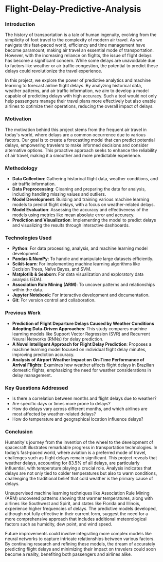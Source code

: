 # Flight-Delay-Predictive-Analysis

### Introduction
The history of transportation is a tale of human ingenuity, evolving from the simplicity of foot travel to the complexity of modern air travel. As we navigate this fast-paced world, efficiency and time management have become paramount, making air travel an essential mode of transportation. However, with the increasing reliance on flights, the issue of flight delays has become a significant concern. While some delays are unavoidable due to factors like weather or air traffic congestion, the potential to predict these delays could revolutionize the travel experience.

In this project, we explore the power of predictive analytics and machine learning to forecast airline flight delays. By analyzing historical data, weather patterns, and air traffic information, we aim to develop a model capable of predicting delays with high accuracy. Such a tool would not only help passengers manage their travel plans more effectively but also enable airlines to optimize their operations, reducing the overall impact of delays.

### Motivation
The motivation behind this project stems from the frequent air travel in today's world, where delays are a common occurrence due to various factors. Our goal is to create a forecasting model that can predict potential delays, empowering travelers to make informed decisions and consider alternative options. This proactive approach seeks to enhance the reliability of air travel, making it a smoother and more predictable experience.

### Methodology
- **Data Collection**: Gathering historical flight data, weather conditions, and air traffic information.
- **Data Preprocessing**: Cleaning and preparing the data for analysis, including handling missing values and outliers.
- **Model Development**: Building and training various machine learning models to predict flight delays, with a focus on weather-related delays.
- **Model Evaluation**: Assessing the accuracy and effectiveness of the models using metrics like mean absolute error and accuracy.
- **Prediction and Visualization**: Implementing the model to predict delays and visualizing the results through interactive dashboards.

### Technologies Used
- **Python**: For data processing, analysis, and machine learning model development.
- **Pandas & NumPy**: To handle and manipulate large datasets efficiently.
- **Scikit-learn**: For implementing machine learning algorithms like Decision Trees, Naïve Bayes, and SVM.
- **Matplotlib & Seaborn**: For data visualization and exploratory data analysis (EDA).
- **Association Rule Mining (ARM)**: To uncover patterns and relationships within the data.
- **Jupyter Notebook**: For interactive development and documentation.
- **Git**: For version control and collaboration.

### Previous Work
- **Prediction of Flight Departure Delays Caused by Weather Conditions Adopting Data-Driven Approaches**: This study compares machine learning models like Support Vector Regression (SVR) and Recurrent Neural Networks (RNNs) for delay prediction.
- **A Novel Intelligent Approach for Flight Delay Prediction**: Proposes a machine learning model focused on individual flight delay minutes, improving prediction accuracy.
- **Analysis of Airport Weather Impact on On-Time Performance of Arrival Flights**: Examines how weather affects flight delays in Brazilian domestic flights, emphasizing the need for weather considerations in delay management.

### Key Questions Addressed
- Is there a correlation between months and flight delays due to weather?
- Are specific days or times more prone to delays?
- How do delays vary across different months, and which airlines are most affected by weather-related delays?
- How do temperature and geographical location influence delays?

### Conclusion
Humanity's journey from the invention of the wheel to the development of spacecraft illustrates remarkable progress in transportation technologies. In today’s fast-paced world, where aviation is a preferred mode of travel, challenges such as flight delays remain significant. This project reveals that weather delays, accounting for 83.5% of all delays, are particularly influential, with temperature playing a crucial role. Analysis indicates that delays are not only tied to colder temperatures but also to warm conditions, challenging the traditional belief that cold weather is the primary cause of delays.

Unsupervised machine learning techniques like Association Rule Mining (ARM) uncovered patterns showing that warmer temperatures, along with airlines like Southwest and Spirit, and states like Florida and Illinois, experience higher frequencies of delays. The predictive models developed, although not fully effective in their current form, suggest the need for a more comprehensive approach that includes additional meteorological factors such as humidity, dew point, and wind speed.

Future improvements could involve integrating more complex models like neural networks to capture intricate relationships between various factors. By continuing research and refining these models, the dream of accurately predicting flight delays and minimizing their impact on travelers could soon become a reality, benefiting both passengers and airlines alike.
